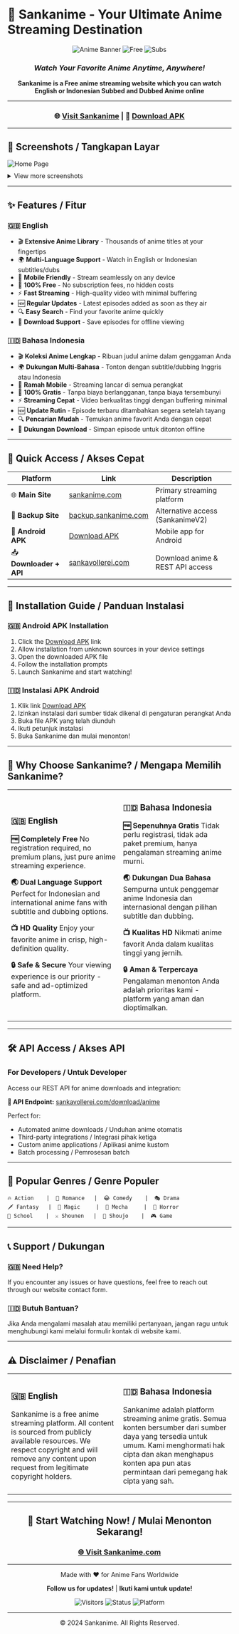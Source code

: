 # 🎌 Sankanime - Your Ultimate Anime Streaming Destination

<div align="center">

![Anime Banner](https://img.shields.io/badge/Anime-Streaming-FF6B6B?style=for-the-badge&logo=crunchyroll&logoColor=white)
![Free](https://img.shields.io/badge/100%25-FREE-00D9FF?style=for-the-badge)
![Subs](https://img.shields.io/badge/Multi-Language-4ECDC4?style=for-the-badge)

### *Watch Your Favorite Anime Anytime, Anywhere!*

**Sankanime is a Free anime streaming website which you can watch English or Indonesian Subbed and Dubbed Anime online**

---

### 🌐 **[Visit Sankanime](https://sankanime.com)** | 📱 **[Download APK](https://sfile.mobi/2E4TUjNfraQ)**

---

</div>

## 📸 Screenshots / Tangkapan Layar

<div style="text-align: left;">
  <img src="https://pub-0004a3bc0e90465b9a343086f52f6960.r2.dev/homepage.webp" alt="Home Page" style="max-width: 80%;" >
  <details>
  <summary style="margin-top:10px">View more screenshots</summary>
  <br/>
  AnimeInfo Page
  <img style="margin-top:10px" src="https://pub-0004a3bc0e90465b9a343086f52f6960.r2.dev/animeinfo.webp" alt="AnimeInfo Page" style="max-width: 80%;">
  <br/>
  Searchbar
  <img style="margin-top:10px" src="https://pub-0004a3bc0e90465b9a343086f52f6960.r2.dev/searchbar.webp" alt="Searchbar" style="max-width: 50%;">
  <br/>
  Character & Voice Actors
  <img style="margin-top:10px" src="https://pub-0004a3bc0e90465b9a343086f52f6960.r2.dev/voiceactors.webp" alt="Character & Voice Actors" style="max-width: 80%;">
  <br/>
  Watch Page
  <img style="margin-top:10px" src="https://pub-0004a3bc0e90465b9a343086f52f6960.r2.dev/watchpage.webp" alt="Watch Page" style="max-width: 80%;">
  <br/>
  </details>
</div>

---

## ✨ Features / Fitur

### 🇬🇧 English
- 🎬 **Extensive Anime Library** - Thousands of anime titles at your fingertips
- 🌍 **Multi-Language Support** - Watch in English or Indonesian subtitles/dubs
- 📱 **Mobile Friendly** - Stream seamlessly on any device
- 💯 **100% Free** - No subscription fees, no hidden costs
- ⚡ **Fast Streaming** - High-quality video with minimal buffering
- 🆕 **Regular Updates** - Latest episodes added as soon as they air
- 🔍 **Easy Search** - Find your favorite anime quickly
- 💾 **Download Support** - Save episodes for offline viewing

### 🇮🇩 Bahasa Indonesia
- 🎬 **Koleksi Anime Lengkap** - Ribuan judul anime dalam genggaman Anda
- 🌍 **Dukungan Multi-Bahasa** - Tonton dengan subtitle/dubbing Inggris atau Indonesia
- 📱 **Ramah Mobile** - Streaming lancar di semua perangkat
- 💯 **100% Gratis** - Tanpa biaya berlangganan, tanpa biaya tersembunyi
- ⚡ **Streaming Cepat** - Video berkualitas tinggi dengan buffering minimal
- 🆕 **Update Rutin** - Episode terbaru ditambahkan segera setelah tayang
- 🔍 **Pencarian Mudah** - Temukan anime favorit Anda dengan cepat
- 💾 **Dukungan Download** - Simpan episode untuk ditonton offline

---

## 🚀 Quick Access / Akses Cepat

<div align="center">

| Platform | Link | Description |
|----------|------|-------------|
| 🌐 **Main Site** | [sankanime.com](https://sankanime.com) | Primary streaming platform |
| 🔄 **Backup Site** | [backup.sankanime.com](https://backup.sankanime.com/) | Alternative access (SankanimeV2) |
| 📱 **Android APK** | [Download APK](https://sfile.mobi/2E4TUjNfraQ) | Mobile app for Android |
| 📥 **Downloader + API** | [sankavollerei.com](https://www.sankavollerei.com/download/anime) | Download anime & REST API access |

</div>

---

## 📱 Installation Guide / Panduan Instalasi

### 🇬🇧 Android APK Installation

1. Click the [Download APK](https://sfile.mobi/2E4TUjNfraQ) link
2. Allow installation from unknown sources in your device settings
3. Open the downloaded APK file
4. Follow the installation prompts
5. Launch Sankanime and start watching!

### 🇮🇩 Instalasi APK Android

1. Klik link [Download APK](https://sfile.mobi/2E4TUjNfraQ)
2. Izinkan instalasi dari sumber tidak dikenal di pengaturan perangkat Anda
3. Buka file APK yang telah diunduh
4. Ikuti petunjuk instalasi
5. Buka Sankanime dan mulai menonton!

---

## 🎯 Why Choose Sankanime? / Mengapa Memilih Sankanime?

<table>
<tr>
<td width="50%">

### 🇬🇧 English

**🆓 Completely Free**
No registration required, no premium plans, just pure anime streaming experience.

**🌏 Dual Language Support**
Perfect for Indonesian and international anime fans with subtitle and dubbing options.

**📺 HD Quality**
Enjoy your favorite anime in crisp, high-definition quality.

**🔒 Safe & Secure**
Your viewing experience is our priority - safe and ad-optimized platform.

</td>
<td width="50%">

### 🇮🇩 Bahasa Indonesia

**🆓 Sepenuhnya Gratis**
Tidak perlu registrasi, tidak ada paket premium, hanya pengalaman streaming anime murni.

**🌏 Dukungan Dua Bahasa**
Sempurna untuk penggemar anime Indonesia dan internasional dengan pilihan subtitle dan dubbing.

**📺 Kualitas HD**
Nikmati anime favorit Anda dalam kualitas tinggi yang jernih.

**🔒 Aman & Terpercaya**
Pengalaman menonton Anda adalah prioritas kami - platform yang aman dan dioptimalkan.

</td>
</tr>
</table>

---

## 🛠️ API Access / Akses API

### For Developers / Untuk Developer

Access our REST API for anime downloads and integration:

**🔗 API Endpoint:** [sankavollerei.com/download/anime](https://www.sankavollerei.com/download/anime)

Perfect for:
- Automated anime downloads / Unduhan anime otomatis
- Third-party integrations / Integrasi pihak ketiga
- Custom anime applications / Aplikasi anime kustom
- Batch processing / Pemrosesan batch

---

## 🌟 Popular Genres / Genre Populer

```
🔥 Action    |  💖 Romance   |  😂 Comedy    |  🎭 Drama
🗡️ Fantasy   |  🔮 Magic     |  🤖 Mecha     |  🧟 Horror
🏫 School    |  ⚔️ Shounen   |  💐 Shoujo    |  🎮 Game
```

---

## 📞 Support / Dukungan

### 🇬🇧 Need Help?
If you encounter any issues or have questions, feel free to reach out through our website contact form.

### 🇮🇩 Butuh Bantuan?
Jika Anda mengalami masalah atau memiliki pertanyaan, jangan ragu untuk menghubungi kami melalui formulir kontak di website kami.

---

## ⚠️ Disclaimer / Penafian

<table>
<tr>
<td width="50%">

### 🇬🇧 English
Sankanime is a free anime streaming platform. All content is sourced from publicly available resources. We respect copyright and will remove any content upon request from legitimate copyright holders.

</td>
<td width="50%">

### 🇮🇩 Bahasa Indonesia
Sankanime adalah platform streaming anime gratis. Semua konten bersumber dari sumber daya yang tersedia untuk umum. Kami menghormati hak cipta dan akan menghapus konten apa pun atas permintaan dari pemegang hak cipta yang sah.

</td>
</tr>
</table>

---

<div align="center">

## 🎉 Start Watching Now! / Mulai Menonton Sekarang!

### **[🌐 Visit Sankanime.com](https://sankanime.com)**

---

Made with ❤️ for Anime Fans Worldwide

**Follow us for updates!** | **Ikuti kami untuk update!**

![Visitors](https://img.shields.io/badge/Visitors-Welcome-success?style=for-the-badge)
![Status](https://img.shields.io/badge/Status-Online-brightgreen?style=for-the-badge)
![Platform](https://img.shields.io/badge/Platform-Web%20%26%20Mobile-blue?style=for-the-badge)

---

© 2024 Sankanime. All Rights Reserved.

</div>

